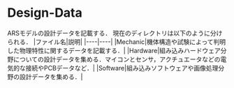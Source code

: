 # Design-Data

ARSモデルの設計データを記載する．
現在のディレクトリは以下のように分けられる．
|ファイル名|説明|
|----|----|
|Mechanic|機体構造や試験によって判明した物理特性に関するデータを記載する．|
|Hardware|組み込みハードウェア分野についての設計データを集める．マイコンとセンサ，アクチュエータなどの電気的な接続やPCBデータなど．|
|Software|組み込みソフトウェアや画像処理分野の設計データを集める．|
